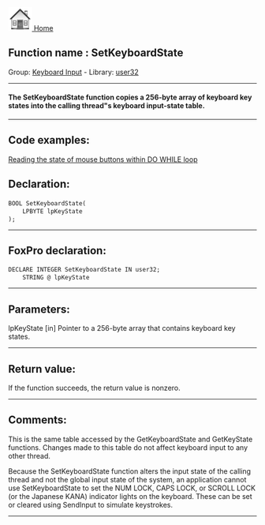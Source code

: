 [<img src="../../images/home.png"> Home ](https://github.com/VFPX/Win32API)  

## Function name : SetKeyboardState
Group: [Keyboard Input](../../functions_group.md#Keyboard_Input)  -  Library: [user32](../../Libraries.md#user32)  
***  


#### The SetKeyboardState function copies a 256-byte array of keyboard key states into the calling thread"s keyboard input-state table. 
***  


## Code examples:
[Reading the state of mouse buttons within DO WHILE loop](../../samples/sample_280.md)  

## Declaration:
```foxpro  
BOOL SetKeyboardState(
	LPBYTE lpKeyState
);  
```  
***  


## FoxPro declaration:
```foxpro  
DECLARE INTEGER SetKeyboardState IN user32;
	STRING @ lpKeyState  
```  
***  


## Parameters:
lpKeyState
[in] Pointer to a 256-byte array that contains keyboard key states.   
***  


## Return value:
If the function succeeds, the return value is nonzero.  
***  


## Comments:
This is the same table accessed by the GetKeyboardState and GetKeyState functions. Changes made to this table do not affect keyboard input to any other thread.   
  
Because the SetKeyboardState function alters the input state of the calling thread and not the global input state of the system, an application cannot use SetKeyboardState to set the NUM LOCK, CAPS LOCK, or SCROLL LOCK (or the Japanese KANA) indicator lights on the keyboard. These can be set or cleared using SendInput to simulate keystrokes.  
  
***  

